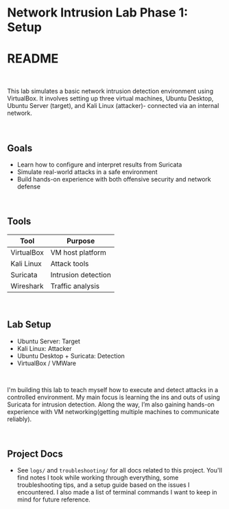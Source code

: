 # Network Intrusion Lab Phase 1: Setup
# README

<br>

This lab simulates a basic network intrusion detection environment using VirtualBox. It involves setting up three virtual machines, Ubuntu Desktop, Ubuntu Server (target), and Kali Linux (attacker)- connected via an internal network. 


<br>


## Goals

- Learn how to configure and interpret results from Suricata
- Simulate real-world attacks in a safe environment
- Build hands-on experience with both offensive security and network defense

<br>


## Tools

| Tool       | Purpose           |
|------------|-------------------|
| VirtualBox | VM host platform  |
| Kali Linux | Attack tools      |
| Suricata   | Intrusion detection|
| Wireshark  | Traffic analysis  |

<br>



## Lab Setup

- Ubuntu Server: Target
- Kali Linux: Attacker
- Ubuntu Desktop + Suricata: Detection
- VirtualBox / VMWare

<br>

I'm building this lab to teach myself how to execute and detect attacks in a controlled environment. My main focus is learning the ins and outs of using Suricata for intrusion detection. Along the way, I’m also gaining hands-on experience with VM networking(getting multiple machines to communicate reliably).

<br>




## Project Docs

- See `logs/`  and `troubleshooting/` for all docs related to this project. You'll find notes I took while working through everything, some troubleshooting tips, and a setup guide based on the issues I encountered. I also made a list of terminal commands I want to keep in mind for future reference. 
